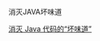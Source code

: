 消灭JAVA坏味道

[消灭 Java 代码的“坏味道”](https://mp.weixin.qq.com/s?__biz=MzU4NzU0MDIzOQ==&mid=2247487714&idx=1&sn=8f9de656a4abe236b16415e6ecaa5f9d&chksm=fdeb2282ca9cab9433e05b287e0e690185a4768512ba605ae0fb2463a2347e8730439f19ff14&mpshare=1&scene=1&srcid=&sharer_sharetime=1568204531186&sharer_shareid=98406dcc2d64921ce8383a25a054ad0e&key=5a37b8e9f2933463524763f85a7a6961d54844cc171ed0d238cce8e34438a30ac67b97e88e6f898860853cf6d424539047b7044c5f6460cb41a9bc796b4dbe90f8053989b14cb16b959e34a40ecae250&ascene=1&uin=MjYwMDYwOTI4MQ%3D%3D&devicetype=Windows+10&version=62060833&lang=zh_CN&pass_ticket=JaKU5Gmv%2FM2BEwdf4a18dH3cTGZcT46iJY0O%2BKb%2F6vaYGSZp3ke9BnUpEO7Ygu25)
